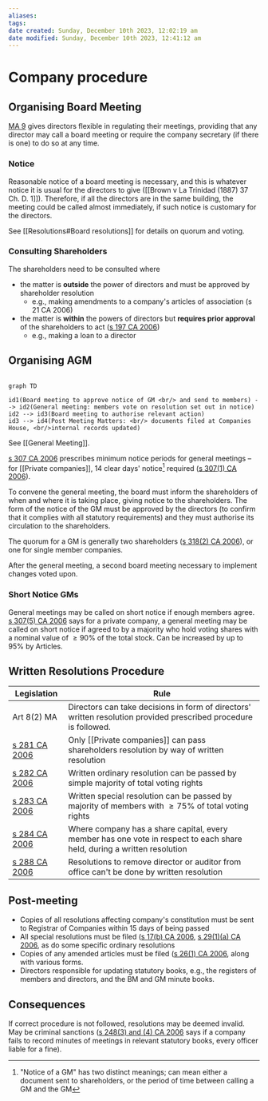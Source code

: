 ```yaml
---
aliases: 
tags: 
date created: Sunday, December 10th 2023, 12:02:19 am
date modified: Sunday, December 10th 2023, 12:41:12 am
---
```


# Company procedure

## Organising Board Meeting

[MA 9](https://www.gov.uk/government/publications/model-articles-for-private-companies-limited-by-shares/model-articles-for-private-companies-limited-by-shares#pollvotes) gives directors flexible in regulating their meetings, providing that any director may call a board meeting or require the company secretary (if there is one) to do so at any time.

### Notice

Reasonable notice of a board meeting is necessary, and this is whatever notice it is usual for the directors to give ([[Brown v La Trinidad (1887) 37 Ch. D. 1]]). Therefore, if all the directors are in the same building, the meeting could be called almost immediately, if such notice is customary for the directors.

See [[Resolutions#Board resolutions]] for details on quorum and voting.

### Consulting Shareholders

The shareholders need to be consulted where

- the matter is **outside** the power of directors and must be approved by shareholder resolution
	- e.g., making amendments to a company's articles of association (s 21 CA 2006)
- the matter is **within** the powers of directors but **requires prior approval** of the shareholders to act ([s 197 CA 2006](https://www.legislation.gov.uk/ukpga/2006/46/section/197))
	- e.g., making a loan to a director

## Organising AGM

```mermaid

graph TD

id1(Board meeting to approve notice of GM <br/> and send to members) --> id2(General meeting: members vote on resolution set out in notice)
id2 --> id3(Board meeting to authorise relevant action)
id3 --> id4(Post Meeting Matters: <br/> documents filed at Companies House, <br/>internal records updated)

```

See [[General Meeting]].

[s 307 CA 2006](https://www.legislation.gov.uk/ukpga/2006/46/section/307) prescribes minimum notice periods for general meetings – for [[Private companies]], 14 clear days' notice[^1] required ([s 307(1) CA 2006](https://www.legislation.gov.uk/ukpga/2006/46/section/307)).

To convene the general meeting, the board must inform the shareholders of when and where it is taking place, giving notice to the shareholders. The form of the notice of the GM must be approved by the directors (to confirm that it complies with all statutory requirements) and they must authorise its circulation to the shareholders.

The quorum for a GM is generally two shareholders ([s 318(2) CA 2006](https://www.legislation.gov.uk/ukpga/2006/46/section/318)), or one for single member companies.

After the general meeting, a second board meeting necessary to implement changes voted upon.

[^1]: "Notice of a GM" has two distinct meanings; can mean either a document sent to shareholders, or the period of time between calling a GM and the GM

### Short Notice GMs

General meetings may be called on short notice if enough members agree. [s 307(5) CA 2006](https://www.legislation.gov.uk/ukpga/2006/46/section/307) says for a private company, a general meeting may be called on short notice if agreed to by a majority who hold voting shares with a nominal value of $\geq 90\%$ of the total stock. Can be increased by up to 95% by Articles.  

## Written Resolutions Procedure

Legislation | Rule
---|---
Art 8(2) MA | Directors can take decisions in form of directors' written resolution provided prescribed procedure is followed.
[s 281 CA 2006](https://www.legislation.gov.uk/ukpga/2006/46/section/281) | Only [[Private companies]] can pass shareholders resolution by way of written resolution
[s 282 CA 2006](https://www.legislation.gov.uk/ukpga/2006/46/section/282) | Written ordinary resolution can be passed by simple majority of total voting rights
[s 283 CA 2006](https://www.legislation.gov.uk/ukpga/2006/46/section/283) | Written special resolution can be passed by majority of members with $\geq 75\%$ of total voting rights
[s 284 CA 2006](https://www.legislation.gov.uk/ukpga/2006/46/section/284) | Where company has a share capital, every member has one vote in respect to each share held, during a written resolution
[s 288 CA 2006](https://www.legislation.gov.uk/ukpga/2006/46/section/288) | Resolutions to remove director or auditor from office can't be done by written resolution

## Post-meeting

- Copies of all resolutions affecting company's constitution must be sent to Registrar of Companies within 15 days of being passed
- All special resolutions must be filed ([s 17(b) CA 2006](https://www.legislation.gov.uk/ukpga/2006/46/section/17), [s 29(1)(a) CA 2006](https://www.legislation.gov.uk/ukpga/2006/46/section/29), as do some specific ordinary resolutions
- Copies of any amended articles must be filed ([s 26(1) CA 2006](https://www.legislation.gov.uk/ukpga/2006/46/section/26), along with various forms.
- Directors responsible for updating statutory books, e.g., the registers of members and directors, and the BM and GM minute books.

## Consequences

If correct procedure is not followed, resolutions may be deemed invalid. May be criminal sanctions ([s 248(3) and (4) CA 2006](https://www.legislation.gov.uk/ukpga/2006/46/section/248) says if a company fails to record minutes of meetings in relevant statutory books, every officer liable for a fine).
